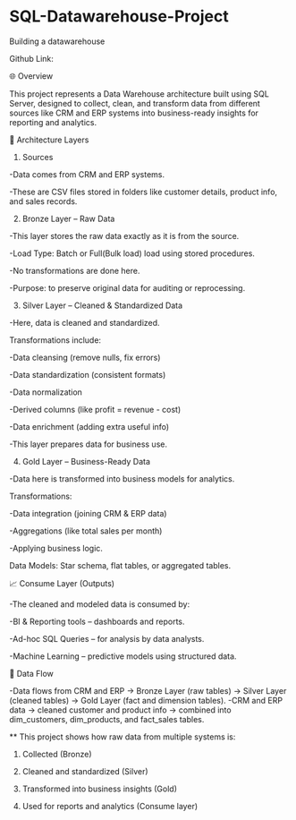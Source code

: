 # SQL-Datawarehouse-Project
Building a datawarehouse

Github Link:

🌐 Overview

This project represents a Data Warehouse architecture built using SQL Server, designed to collect, clean, and transform data from different sources like CRM and ERP systems into business-ready insights for reporting and analytics.

🧱 Architecture Layers

1. Sources

-Data comes from CRM and ERP systems.

-These are CSV files stored in folders like customer details, product info, and sales records.

2. Bronze Layer – Raw Data

-This layer stores the raw data exactly as it is from the source.

-Load Type: Batch or Full(Bulk load) load using stored procedures.

-No transformations are done here.

-Purpose: to preserve original data for auditing or reprocessing.

3. Silver Layer – Cleaned & Standardized Data

-Here, data is cleaned and standardized.

Transformations include:

-Data cleansing (remove nulls, fix errors)

-Data standardization (consistent formats)

-Data normalization

-Derived columns (like profit = revenue - cost)

-Data enrichment (adding extra useful info)

-This layer prepares data for business use.

4. Gold Layer – Business-Ready Data

-Data here is transformed into business models for analytics.

Transformations:

-Data integration (joining CRM & ERP data)

-Aggregations (like total sales per month)

-Applying business logic.

Data Models: Star schema, flat tables, or aggregated tables.


📈 Consume Layer (Outputs)

-The cleaned and modeled data is consumed by:

-BI & Reporting tools – dashboards and reports.

-Ad-hoc SQL Queries – for analysis by data analysts.

-Machine Learning – predictive models using structured data.

🔁 Data Flow 

-Data flows from CRM and ERP → Bronze Layer (raw tables) → Silver Layer (cleaned tables) → Gold Layer (fact and dimension tables).
-CRM and ERP data → cleaned customer and product info → combined into dim_customers, dim_products, and fact_sales tables.

** This project shows how raw data from multiple systems is:

1. Collected (Bronze)


2. Cleaned and standardized (Silver)


3. Transformed into business insights (Gold)


4. Used for reports and analytics (Consume layer)






